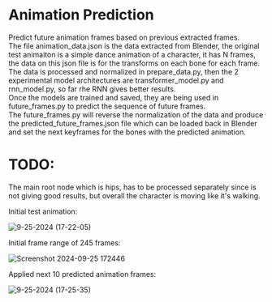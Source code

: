 # Animation Prediction
Predict future animation frames based on previous extracted frames.  
The file animation_data.json is the data extracted from Blender, the original test animaiton is a simple dance animation of a character, it has N frames, the data on this json file is for the transforms on each bone for each frame.  
The data is processed and normalized in prepare_data.py, then the 2 experimental model architectures are transformer_model.py and rnn_model.py, so far rhe RNN gives better results.  
Once the models are trained and saved, they are being used in future_frames.py to predict the sequence of future frames.  
The future_frames.py will reverse the normalization of the data and produce the predicted_future_frames.json file which can be loaded back in Blender and set the next keyframes for the bones with the predicted animation.  

# TODO:  
The main root node which is hips, has to be processed separately since is not giving good results, but overall the character is moving like it's walking.  

Initial test animation:  

![9-25-2024 (17-22-05)](https://github.com/user-attachments/assets/86c30985-a91c-4782-8676-df4acafcf3e4)  

Initial frame range of 245 frames:  

![Screenshot 2024-09-25 172446](https://github.com/user-attachments/assets/56cd40c2-b11c-4945-a583-c95be1c5ffbf)  

Applied next 10 predicted animation frames:  


![9-25-2024 (17-25-35)](https://github.com/user-attachments/assets/4db249e5-4f4d-49fb-b2f4-4d079fd2ad79)  


